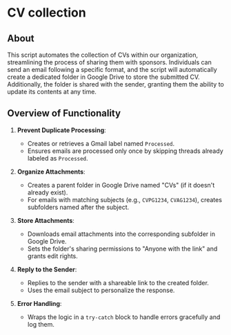 # CV collection

## About

This script automates the collection of CVs within our organization, streamlining the process of sharing them with sponsors. Individuals can send an email following a specific format, and the script will automatically create a dedicated folder in Google Drive to store the submitted CV. Additionally, the folder is shared with the sender, granting them the ability to update its contents at any time.

## Overview of Functionality

1. **Prevent Duplicate Processing**: 
   - Creates or retrieves a Gmail label named `Processed`.
   - Ensures emails are processed only once by skipping threads already labeled as `Processed`.

2. **Organize Attachments**:
   - Creates a parent folder in Google Drive named "CVs" (if it doesn't already exist).
   - For emails with matching subjects (e.g., `CVPG1234`, `CVAG1234`), creates subfolders named after the subject.

3. **Store Attachments**:
   - Downloads email attachments into the corresponding subfolder in Google Drive.
   - Sets the folder's sharing permissions to "Anyone with the link" and grants edit rights.

4. **Reply to the Sender**:
   - Replies to the sender with a shareable link to the created folder.
   - Uses the email subject to personalize the response.

5. **Error Handling**:
   - Wraps the logic in a `try-catch` block to handle errors gracefully and log them.
